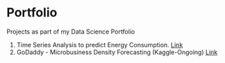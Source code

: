 # Portfolio
Projects as part of my Data Science Portfolio

1. Time Series Analysis to predict Energy Consumption. [Link](https://github.com/laksharora98/Portfolio/tree/master/Time%20Series%20Forecasting)
2. GoDaddy - Microbusiness Density Forecasting (Kaggle-Ongoing) [Link](https://github.com/laksharora98/Portfolio/tree/master/Kaggle%20Projects/GoDaddy%20-%20Microbusiness%20Density%20Forecasting)
